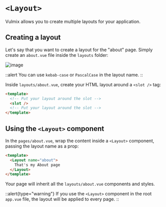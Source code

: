 # `<Layout>`

Vulmix allows you to create multiple layouts for your application.

## Creating a layout

Let's say that you want to create a layout for the "about" page. Simply create an `about.vue` file inside the `layouts` folder:

![image](https://user-images.githubusercontent.com/8026741/193365247-ee9b9a17-a591-46f7-b0e6-954acc837f6e.png)

::alert
You can use `kebab-case` or `PascalCase` in the layout name.
::

Inside `layouts/about.vue`, create your HTML layout around a `<slot />` tag:

```html [layouts/about.vue] {2,6}
<template>
  <!-- Put your layout around the slot -->
  <slot />
  <!-- Put your layout around the slot -->
</template>
```

## Using the `<Layout>` component

In the `pages/about.vue`, wrap the content inside a `<Layout>` component, passing the layout name as a prop:

```html [pages/about.vue]
<template>
  <Layout name="about">
    That's my About page
  </Layout>
</template>
```

Your page will inherit all the `layouts/about.vue` components and styles.

::alert{type="warning"}
If you use the `<Layout>` component in the root `app.vue` file, the layout will be applied to every page.
::
